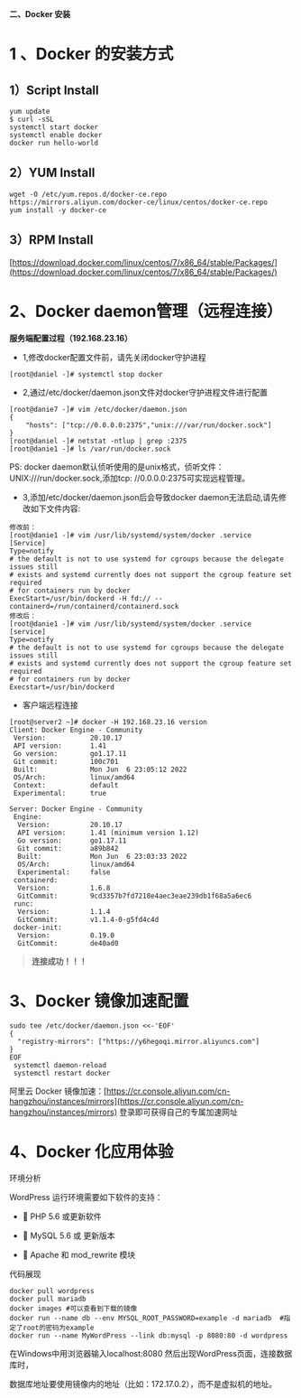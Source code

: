 **二、Docker 安装**

# 1 、Docker 的安装方式

## 1）Script Install

```
yum update
$ curl -sSL 
systemctl start docker
systemctl enable docker
docker run hello-world
```

## 2）YUM Install

```
wget -O /etc/yum.repos.d/docker-ce.repo https://mirrors.aliyun.com/docker-ce/linux/centos/docker-ce.repo
yum install -y docker-ce
```

## 3）RPM Install

[https://download.docker.com/linux/centos/7/x86_64/stable/Packages/](https://download.docker.com/linux/centos/7/x86_64/stable/Packages/)

# 2、Docker daemon管理（远程连接）

**服务端配置过程（192.168.23.16）**

- 1,修改docker配置文件前，请先关闭docker守护进程

```
[root@daniel -]# systemctl stop docker
```

- 2,通过/etc/docker/daemon.json文件对docker守护进程文件进行配置

```
[root@danie7 -]# vim /etc/docker/daemon.json
{
    "hosts": ["tcp://0.0.0.0:2375","unix:///var/run/docker.sock"]
}
[root@daniel -]# netstat -ntlup | grep :2375
[root@danie1 -]# ls /var/run/docker.sock
```

PS: docker daemon默认侦听使用的是unix格式，侦听文件：UNIX:///run/docker.sock,添加tcp: //0.0.0.0:2375可实现远程管理。

- 3,添加/etc/docker/daemon.json后会导致docker daemon无法启动,请先修改如下文件内容:

```
修改前：
[root@danie1 -]# vim /usr/lib/systemd/system/docker .service
[Service]
Type=notify
# the default is not to use systemd for cgroups because the delegate issues still
# exists and systemd currently does not support the cgroup feature set required
# for containers run by docker
ExecStart=/usr/bin/dockerd -H fd:// --containerd=/run/containerd/containerd.sock
修改后：
[root@danie1 -]# vim /usr/lib/systemd/system/docker .service
[service]
Type=notify
# the default is not to use systemd for cgroups because the delegate issues still
# exists and systemd currently does not support the cgroup feature set required
# for containers run by docker
Execstart=/usr/bin/dockerd
```

- 客户端远程连接 

```
[root@server2 ~]# docker -H 192.168.23.16 version
Client: Docker Engine - Community
 Version:           20.10.17
 API version:       1.41
 Go version:        go1.17.11
 Git commit:        100c701
 Built:             Mon Jun  6 23:05:12 2022
 OS/Arch:           linux/amd64
 Context:           default
 Experimental:      true

Server: Docker Engine - Community
 Engine:
  Version:          20.10.17
  API version:      1.41 (minimum version 1.12)
  Go version:       go1.17.11
  Git commit:       a89b842
  Built:            Mon Jun  6 23:03:33 2022
  OS/Arch:          linux/amd64
  Experimental:     false
 containerd:
  Version:          1.6.8
  GitCommit:        9cd3357b7fd7218e4aec3eae239db1f68a5a6ec6
 runc:
  Version:          1.1.4
  GitCommit:        v1.1.4-0-g5fd4c4d
 docker-init:
  Version:          0.19.0
  GitCommit:        de40ad0
```

> **连接成功！！！**


# 3、Docker 镜像加速配置

```
sudo tee /etc/docker/daemon.json <<-'EOF'
{
  "registry-mirrors": ["https://y6hegoqi.mirror.aliyuncs.com"]
}
EOF
 systemctl daemon-reload
 systemctl restart docker
```

阿里云 Docker 镜像加速：[https://cr.console.aliyun.com/cn-hangzhou/instances/mirrors](https://cr.console.aliyun.com/cn-hangzhou/instances/mirrors) 登录即可获得自己的专属加速网址[](https://dev.aliyun.com/search.html)

# 4、Docker 化应用体验

环境分析

WordPress 运行环境需要如下软件的支持：

-  PHP 5.6 或更新软件

-  MySQL 5.6 或 更新版本

-  Apache 和 mod_rewrite 模块

代码展现

```
docker pull wordpress
docker pull mariadb
docker images #可以查看到下载的镜像
docker run --name db --env MYSQL_ROOT_PASSWORD=example -d mariadb  #指定了root的密码为example
docker run --name MyWordPress --link db:mysql -p 8080:80 -d wordpress
```

在Windows中用浏览器输入localhost:8080 然后出现WordPress页面，连接数据库时，

数据库地址要使用镜像内的地址（比如：172.17.0.2），而不是虚拟机的地址。